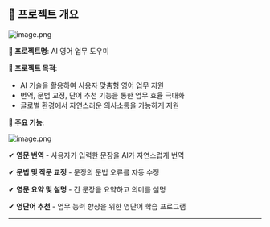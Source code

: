 ## **📝 프로젝트 개요**

![image.png](attachment:0b42a8c9-defb-4548-a7ec-c17117565768:image.png)

**📌 프로젝트명**: AI 영어 업무 도우미

**📌 프로젝트 목적**:

- AI 기술을 활용하여 사용자 맞춤형 영어 업무 지원
- 번역, 문법 교정, 단어 추천 기능을 통한 업무 효율 극대화
- 글로벌 환경에서 자연스러운 의사소통을 가능하게 지원

**📌 주요 기능**:

![image.png](attachment:b8b5368f-39bb-414a-a086-71221f4db282:image.png)

✔ **영문 번역** - 사용자가 입력한 문장을 AI가 자연스럽게 번역

✔ **문법 및 작문 교정** - 문장의 문법 오류를 자동 수정

✔ **영문 요약 및 설명** - 긴 문장을 요약하고 의미를 설명

✔ **영단어 추천** - 업무 능력 향상을 위한 영단어 학습 프로그램

---
